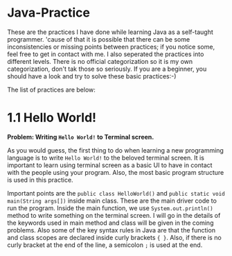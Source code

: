 # Java-Practice
These are the practices I have done while learning Java as a self-taught programmer. 'cause of that it is possible that there can be some inconsistencies or missing points between practices; if you notice some, feel free to get in contact with me. I also seperated the practices into different levels. There is no official categorization so it is my own categorization, don't tak those so seriously. If you are a beginner, you should have a look and try to solve these basic practices:-)

The list of practices are below:

# 1.1 Hello World!

**Problem: Writing `Hello World!` to Terminal screen.**

As you would guess, the first thing to do when learning a new programming language is to write `Hello World!` to the beloved terminal screen. It is important to learn using terminal screen as a basic UI to have in contact with the people using your program. Also, the most basic program structure is used in this practice.

Important points are the `public class HelloWorld()` and `public static void main(String args[])` inside main class. These are the main driver code to run the program. Inside the main function, we use `System.out.println()` method to write something on the terminal screen. I will go in the details of the keywords used in main method and class will be given in the coming problems. Also some of the key syntax rules in Java are that the function and class scopes are declared inside curly brackets `{ }`. Also, if there is no curly bracket at the end of the line, a semicolon `;` is used at the end.
